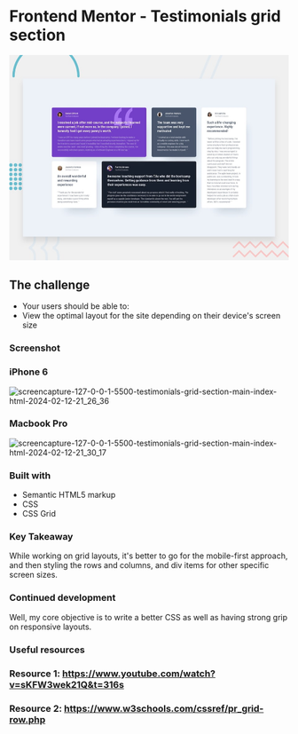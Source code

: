# Frontend Mentor - Testimonials grid section

![Design preview for the Testimonials grid section coding challenge](./design/desktop-preview.jpg)

## The challenge

- Your users should be able to:
- View the optimal layout for the site depending on their device's screen size

### Screenshot

### iPhone 6

![screencapture-127-0-0-1-5500-testimonials-grid-section-main-index-html-2024-02-12-21_26_36](https://github.com/noorrijja/Testimonials-Grid-Section/assets/144622904/7e6a1c7d-7efb-4234-bf99-e0fbfba68482)

### Macbook Pro

![screencapture-127-0-0-1-5500-testimonials-grid-section-main-index-html-2024-02-12-21_30_17](https://github.com/noorrijja/Testimonials-Grid-Section/assets/144622904/a81b6062-dea7-4c89-89e0-381eb8f426f9)

### Built with

- Semantic HTML5 markup
- CSS
- CSS Grid

### Key Takeaway

While working on grid layouts, it's better to go for the mobile-first approach, and then styling the rows and columns, and div items for other specific screen sizes. 

### Continued development

Well, my core objective is to write a better CSS as well as having strong grip on responsive layouts.

### Useful resources

### Resource 1: https://www.youtube.com/watch?v=sKFW3wek21Q&t=316s

### Resource 2: https://www.w3schools.com/cssref/pr_grid-row.php
